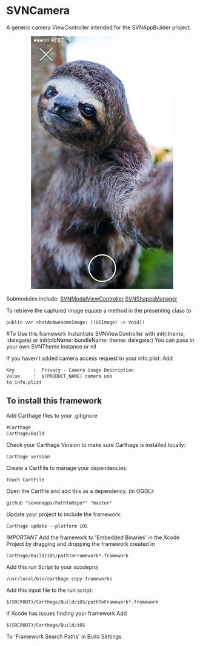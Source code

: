 # SVNCamera
A generic camera ViewController intended for the SVNAppBuilder project.
<p align="center">
  <img src="/images/Camera.png" alt="SVNCamera"/>
</p>

Submodules include:
[SVNModalViewController](https://github.com/sevenapps/SVNShapesManager)
[SVNShapesManager](https://github.com/sevenapps/SVNModalViewController)

To retrieve the captured image equate a method in the presenting class to

    public var shotAnAwesomeImage: ((UIImage) -> Void)!


#To Use this framework
Instantiate SVNViewController with init(:theme, :delegate) or init(nibName: bundleName: theme: delegate:)
You can pass in your own SVNTheme instance or nil

If you haven't added camera access request to your info.plist:
  Add

    Key       :  Privacy - Camera Usage Description   
    Value     :  $(PRODUCT_NAME) camera use
    to info.plist


## To install this framework
Add Carthage files to your .gitignore

    #Carthage
    Carthage/Build

Check your Carthage Version to make sure Carthage is installed locally:

    Carthage version

Create a CartFile to manage your dependencies:

    Touch CartFile

Open the Cartfile and add this as a dependency. (in OGDL):

    github "sevenapps/PathToRepo*" "master"

Update your project to include the framework:

    Carthage update --platform iOS

*IMPORTANT*
Add the framework to 'Embedded Binaries' in the Xcode Project by dragging and dropping the framework created in

    Carthage/Build/iOS/pathToFramework*.framework

Add this run Script to your xcodeproj

    /usr/local/bin/carthage copy-frameworks

Add this input file to the run script:

    $(SRCROOT)/Carthage/Build/iOS/pathToFramework*.framework

If Xcode has issues finding your framework Add

    $(SRCROOT)/Carthage/Build/iOS

To 'Framework Search Paths' in Build Settings
